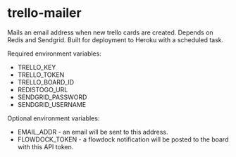 trello-mailer
=============

Mails an email address when new trello cards are created. Depends on Redis and Sendgrid. Built for deployment to Heroku with a scheduled task.

Required environment variables:
* TRELLO_KEY
* TRELLO_TOKEN
* TRELLO_BOARD_ID
* REDISTOGO_URL
* SENDGRID_PASSWORD
* SENDGRID_USERNAME

Optional environment variables:
* EMAIL_ADDR - an email will be sent to this address.
* FLOWDOCK_TOKEN - a flowdock notification will be posted to the board with this API token.